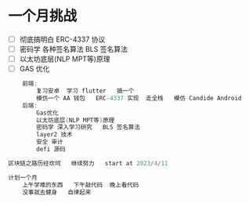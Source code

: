 # 一个月挑战 


* [ ] 彻底搞明白   ERC-4337 协议
* [ ] 密码学  各种签名算法   BLS 签名算法
* [ ] 以太坊底层(NLP MPT等)原理
* [ ] GAS 优化

```c
    前端:
        复习安卓  学习 flutter   搞一个
        模仿一个 AA 钱包   ERC-4337 实现  走全栈   模仿 Candide Android 
    后端:
        Gas优化
        以太坊底层(NLP MPT等)原理
        密码学 深入学习研究   BLS 签名算法
        layer2 技术
        安全 审计
        defi 源码

区块链之路历经坎坷   继续努力   start at 2023/4/11  

计划一个月 
    上午学难的东西   下午敲代码  晚上看代码 
    没事就去健身   自律起来

```

 
